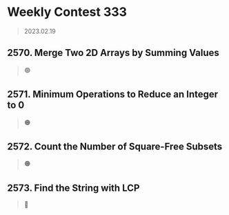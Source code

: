 # Weekly Contest 333
> 2023.02.19

## 2570. Merge Two 2D Arrays by Summing Values
> :green_circle:

## 2571. Minimum Operations to Reduce an Integer to 0
> :orange_circle:

## 2572. Count the Number of Square-Free Subsets
> :orange_circle:

## 2573. Find the String with LCP
> :red_circle: